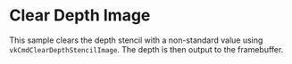 # Clear Depth Image

This sample clears the depth stencil with a non-standard value using
`vkCmdClearDepthStencilImage`. The depth is then output to the framebuffer.